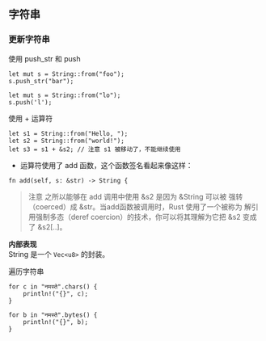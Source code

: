 ## 字符串

### 更新字符串

使用 push_str 和 push

```
let mut s = String::from("foo");
s.push_str("bar");
```

```
let mut s = String::from("lo");
s.push('l');
```

使用 + 运算符
```
let s1 = String::from("Hello, ");
let s2 = String::from("world!");
let s3 = s1 + &s2; // 注意 s1 被移动了，不能继续使用
```

+ 运算符使用了 add 函数，这个函数签名看起来像这样：
```
fn add(self, s: &str) -> String {
```

> 注意
之所以能够在 add 调用中使用 &s2 是因为 &String 可以被 强转（coerced）成 &str。当add函数被调用时，Rust 使用了一个被称为 解引用强制多态（deref coercion）的技术，你可以将其理解为它把 &s2 变成了 &s2[..]。


**内部表现**  
String 是一个 `Vec<u8>` 的封装。


遍历字符串

```
for c in "नमस्ते".chars() {
    println!("{}", c);
}
```

```
for b in "नमस्ते".bytes() {
    println!("{}", b);
}
```

